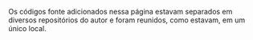 Os códigos fonte adicionados nessa página estavam separados em diversos
repositórios do autor e foram reunidos, como estavam, em um único local.

